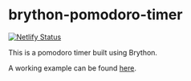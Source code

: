 # brython-pomodoro-timer

[![Netlify Status](https://api.netlify.com/api/v1/badges/ac7cf741-1481-4d8e-bbb5-7c33e372029c/deploy-status)](https://app.netlify.com/sites/bryancarbone-pomodoro/deploys)

This is a pomodoro timer built using Brython.

A working example can be found [here](https://carbone84.github.io/brython-pomodoro-timer/).
